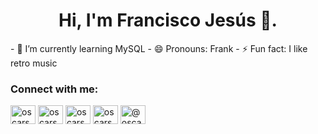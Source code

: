 <div align="center">
  <h1>Hi, I'm Francisco Jesús 👋.</h1>
</div>
<p>
- 🌱 I’m currently learning MySQL
- 😄 Pronouns: Frank
- ⚡ Fun fact: I like retro music
</p>

<h3 align="left">Connect with me:</h3>
<p align="left">
<a href="https://twitter.com/oscarsa345" target="blank"><img align="center" src="https://raw.githubusercontent.com/rahuldkjain/github-profile-readme-generator/master/src/images/icons/Social/twitter.svg" alt="oscarsa345" height="30" width="40" /></a>
<a href="https://linkedin.com/in/oscarsa45" target="blank"><img align="center" src="https://raw.githubusercontent.com/rahuldkjain/github-profile-readme-generator/master/src/images/icons/Social/linked-in-alt.svg" alt="oscarsa45" height="30" width="40" /></a>
<a href="https://fb.com/oscarsa45" target="blank"><img align="center" src="https://raw.githubusercontent.com/rahuldkjain/github-profile-readme-generator/master/src/images/icons/Social/facebook.svg" alt="oscarsa3" height="30" width="40" /></a>
<a href="https://instagram.com/oscarsa3" target="blank"><img align="center" src="https://raw.githubusercontent.com/rahuldkjain/github-profile-readme-generator/master/src/images/icons/Social/instagram.svg" alt="oscarsa3" height="30" width="40" /></a>
<a href="https://medium.com/@oscarsa3" target="blank"><img align="center" src="https://raw.githubusercontent.com/rahuldkjain/github-profile-readme-generator/master/src/images/icons/Social/medium.svg" alt="@oscarsa3" height="30" width="40" /></a>
</p>
